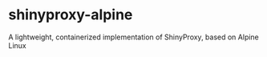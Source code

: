 # shinyproxy-alpine
A lightweight, containerized implementation of ShinyProxy, based on Alpine Linux
